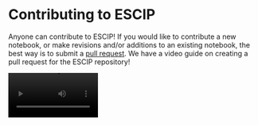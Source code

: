 # Contributing to ESCIP

Anyone can contribute to ESCIP!  If you would like to contribute a new notebook, or make revisions and/or additions to an existing notebook, the best way is to submit a [pull request](https://docs.github.com/en/pull-requests/collaborating-with-pull-requests/proposing-changes-to-your-work-with-pull-requests/about-pull-requests).
We have a video guide on creating a pull request for the ESCIP repository! 

<video src='https://youtu.be/g1bhriqLtsU' width=180/>

We also invite your suggestions by [opening issues](https://github.com/ESCIP/escip.github.io/issues) on our repository.

You may also contact [any team member](https://escip.io/team.html) about ways to contribute. 
